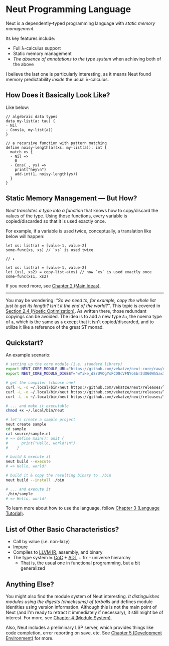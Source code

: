 # Neut Programming Language

Neut is a dependently-typed programming language with *static memory management*.

Its key features include:

<ul class="star-list">
  <li>Full λ-calculus support</li>
  <li>Static memory management</li>
  <li><em>The absence of annotations to the type system</em> when achieving both of the above</li>
</ul>

I believe the last one is particularly interesting, as it means Neut found memory predictability *inside* the usual λ-calculus.

## How Does it Basically Look Like?

Like below:

```neut
// algebraic data types
data my-list(a: tau) {
- Nil
- Cons(a, my-list(a))
}

// a recursive function with pattern matching
define noisy-length[a](xs: my-list(a)): int {
  match xs {
  - Nil =>
    0
  - Cons(_, ys) =>
    print("hey\n")
    add-int(1, noisy-length(ys))
  }
}
```

## Static Memory Management — But How?

*Neut translates a type into a function* that knows how to copy/discard the values of the type. Using those functions, every variable is copied/discarded so that it is used exactly once.

For example, if a variable is used twice, conceptually, a translation like below will happen:

```neut
let xs: list(a) = [value-1, value-2]
some-func(xs, xs) // `xs` is used twice

// ↓

let xs: list(a) = [value-1, value-2]
let (xs1, xs2) = copy-list-a(xs) // now `xs` is used exactly once
some-func(xs1, xs2)
```

If you need more, see [Chapter 2 (Main Ideas)](./main-ideas.md).

---

You may be wondering: *"So we need to, for example, copy the whole list just to get its length? Isn't it the end of the world?"*. This topic is covered in [Section 2.4 (Noetic Optimization)](./noetic-optimization.md). As written there, those redundant copyings can be avoided. The idea is to add a new type `&a`, the noema type of `a`, which is the same as `a` except that it isn't copied/discarded, and to utilize it like a reference of the great ST monad.

## Quickstart?

An example scenario:

```sh
# setting up the core module (i.e. standard library)
export NEUT_CORE_MODULE_URL="https://github.com/vekatze/neut-core/raw/main/release/0-2-0-27.tar.zst"
export NEUT_CORE_MODULE_DIGEST="wYike_dSrUVOgYsFCD8cVFNYoSbr2dO66Wh5ax7arrU="

# get the compiler (choose one)
curl -L -o ~/.local/bin/neut https://github.com/vekatze/neut/releases/latest/download/neut-amd64-darwin
curl -L -o ~/.local/bin/neut https://github.com/vekatze/neut/releases/latest/download/neut-amd64-linux
curl -L -o ~/.local/bin/neut https://github.com/vekatze/neut/releases/latest/download/neut-arm64-linux

# ... and make it executable
chmod +x ~/.local/bin/neut

# let's create a sample project
neut create sample
cd sample
cat source/sample.nt
# => define main(): unit {
#      print("Hello, world!\n")
#    }

# build & execute it
neut build --execute
# => Hello, world!

# build it & copy the resulting binary to ./bin
neut build --install ./bin

# ... and execute it
./bin/sample
# => Hello, world!
```

To learn more about how to use the language, follow [Chapter 3 (Language Tutorial)](./language-tutorial.md).

## List of Other Basic Characteristics?

- Call by value (i.e. non-lazy)
- Impure
- Compiles to [LLVM IR](https://llvm.org/docs/LangRef.html), assembly, and binary
- The type system ≒ [CoC](https://en.wikipedia.org/wiki/Calculus_of_constructions) + [ADT](https://en.wikipedia.org/wiki/Algebraic_data_type) + fix - universe hierarchy
  - That is, the usual one in functional programming, but a bit generalized

## Anything Else?

You might also find the module system of Neut interesting. *It distinguishes modules using the digests (checksums) of tarballs* and defines module identities using version information. Although this is not the main point of Neut (and I'm ready to retract it immediately if necessary), it still might be of interest. For more, see [Chapter 4 (Module System)](./module-system.md).

Also, Neut includes a preliminary LSP server, which provides things like code completion, error reporting on save, etc. See [Chapter 5 (Development Environment)](./development-environment) for more.

